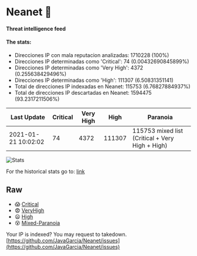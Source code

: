 # Neanet :hocho:
#### Threat intelligence feed
#### The stats:

- Direcciones IP con mala reputacion analizadas: 1710228 (100%)
- Direcciones IP determinadas como 'Critical':  74 (0.00432690845899%)
- Direcciones IP determinadas como 'Very High':  4372 (0.255638429496%)
- Direcciones IP determinadas como 'High':  111307 (6.50831351141)
- Total de direcciones IP indexadas en Neanet:  115753 (6.76827884937%)
- Total de direcciones IP descartadas en Neanet:  1594475 (93.2317211506%)

| Last Update | Critical | Very High | High | Paranoia |
| --- | --- | --- | --- | --- |
| 2021-01-21 10:02:02 | 74 | 4372 | 111307 | 115753 mixed list (Critical + Very High + High)|

![Stats](https://docs.google.com/spreadsheets/d/e/2PACX-1vSnaNMIXVabIpDJjufMlzH7poXnshF3mgd8Is1g9ytUEzVsP5my4Trn8f-xkoLLQ38xpL3HtmUexLo6/pubchart?oid=501124687&format=image)

For the historical stats go to: [link](/stats.csv)
## Raw
- :scream: [Critical](https://raw.githubusercontent.com/JavaGarcia/Neanet/master/blacklists/neanet_critical.txt)
- :fearful: [VeryHigh](https://raw.githubusercontent.com/JavaGarcia/Neanet/master/blacklists/neanet_veryHigh.txtt)
- :frowning: [High](https://raw.githubusercontent.com/JavaGarcia/Neanet/master/blacklists/neanet_high.txt)
- :dizzy_face: [Mixed-Paranoia](https://raw.githubusercontent.com/JavaGarcia/Neanet/master/blacklists/neanet_all.txt)


Your IP is indexed? You may request to takedown. [https://github.com/JavaGarcia/Neanet/issues](https://github.com/JavaGarcia/Neanet/issues)







































































































































































































































































































































































































































































































































































































































































































































































































































































































































































































































































































































































































































































































































































































































































































































































































































































































































































































































































































































































































































































































































































































































































































































































































































































































































































































































































































































































































































































































































































































































































































































































































































































































































































































































































































































































































































































































































































































